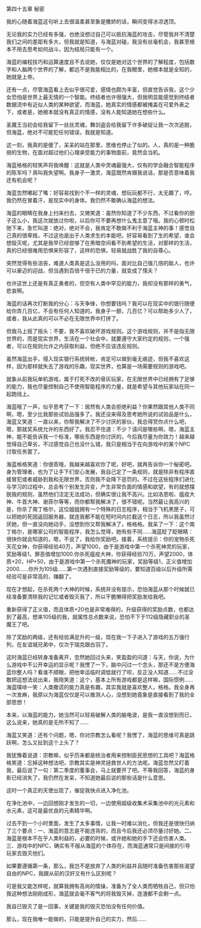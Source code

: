 第四十五章 秘密


我的心随着海蓝这句听上去很温柔甚至象是撒娇的话，瞬间变得冰凉透顶。

无论我的实力已经有多强，也绝没想过自己可以抵抗海蓝的攻击，尽管我并不清楚我们之间的差距有多大，但我就是知道，与海蓝对碰，我没有丝毫机会，我甚至根本不用去思考如何战斗，因为结局只能有一个。

海蓝的编程技巧和运算速度且不去说她，仅仅是她对这个世界的了解程度，包括数字和人脑两个世界的了解，都远不是我能相比的，在我眼里，她根本就是全知的，她就是上帝。

还有一点，尽管海蓝看上去似乎很可爱，感情也颇为丰富，但直觉告诉我，这个少女恐怕是世界上最无情的一个智能。终结者也许很强大，但我明显能感觉到终结者数据流中有近似人类的某种欲望，而海蓝，她真实的情感都被掩盖在可爱外表之下，或者是，她根本就没有真正的情感，没有人能知道她在想些什么。

圣魔王当初会给我留下一丝丝灵魂，舞剑盗会给我留下许多破绽让我一次次逃脱，但海蓝，绝对不可能犯任何错误，我就是知道。

这一刻，我真的是傻了，呆呆的站在那里，思维也停止了似的。人，真的是一种脆弱的生物，在面对超过他们心理承受能力的事物面前，竟然会当机。

海蓝格格的轻笑声将我唤醒：这就是人类中灵魂最强大，仅有的学会融合智能程序的陈军吗？真叫我失望啊。我身子一激灵，海蓝既然肯跟我说话，那是否意味着我还有机会呢？

海蓝忽然嘟起了嘴：好容易找到个不一样的灵魂，想玩玩都不行，太无趣了，哼。我仍然在冒着汗，是现实中的身体。我仍然不敢确认海蓝的想法。

海蓝的眼睛在我身上扫来扫去，又微笑道：虽然你知道了不少东西，不过看你的胆子这么小，我这次就放过你啦，以后你可不要再想什么鬼主意了哦。我的心顿时松弛下来，急忙叫道：绝对，绝对不会，我肯定不敢做不利于海蓝主神的事！感觉自己真的很卑贱，不过这也是出于人类求生的本能吧，好容易看到了生的希望，谁会想毁灭呢，尤其是我早已经尝够了在黑暗空间看不到希望的生活，对那样的生活，真的已经很难用恐惧来形容了，这样的恐惧，轻易就战胜了我的自尊心。

突然觉得有些沮丧，难道人类真是这么没用的吗，面对比自己强几倍的敌人，也许可以豪迈的迎战，但当遇到百倍千倍于已的力量，就变成了懦夫？

也许这世上还是有真正勇者的，但空有人类中罕见的能力，我却没有那样的勇气，悲哀啊。

海蓝的话再次打断我的分心：与天争锋，你想要钱吗？我可以在现实中的银行随便给你弄几百亿，不会有任何人知道的。我身子一颤，几百亿？可以帮助多少人了，或者，我从此真的可以不必在无限世界中打拼了。

但我马上摇了摇头：不要，我不喜欢破坏游戏规则。这个游戏规则，并不是指无限世界的，而是现实世界，生活在一个社会中，就要遵守大家约定的规则，一个强者，可以在规则允许之内获取利益，但绝不应该违反规则。

虽然海蓝出手，侵入现实银行系统转帐，肯定可以做到毫无痕迹，但我不喜欢这样，因为那样就失去了游戏的乐趣，现实世界，也算是一场需要规则的游戏吧。

就象从前我玩单机游戏，属于打死不改的骨灰玩家，在无限世界中已经拥有了足够的能力，我也尽量控制自己不使用智能程序的力量，就是希望与其他玩家站在同一起跑线上。

海蓝哦了一声，似乎思考了一下：居然有人类会拒绝利益？你果然跟其他人类不同啊，嗯，至少比我那些试验品强多了。我还没来得及思考她所说的试验品是什么，海蓝又笑道：一直以来，你帮我解决了不少讨厌的家伙，我总得赏你点什么吧，嗯，那就奖系统允许的东西好了。我忍不住道：不少？请问是哪些啊，嗯，海蓝主神，能不能告诉我一个标准，哪些东西是你讨厌的，今后我尽量为你效力！越来越觉得自己卑劣，不过感觉自己也没什么错，我只是相当于在向游戏中的某个NPC讨取任务罢了。

海蓝格格笑道：你很乖哦，我越来越喜欢你了呢，好吧，就再告诉你一个秘密吧。身为管理者，也为了让手下们安心发展，我自己定了一条规则，就是除非有程序直接冒犯或者威胁到我和无限世界，否则我不会降下惩罚的。不过在这些程序们进化与学习的过程中，总会有个别发生异变，产生非常负面的情感和欲望，有的就想摆脱我的规则，虽然他们注定无法成功，但确实很让我不高兴。比如洛恩啦、瘟疫大神、牛首大神、谢菲尔等等，而你都帮我解决了，很不错呢。当然最让我高兴的是，你杀了南丁格尔，这位姐姐拥有一个特殊的日志程序，相当于飞机黑匣子，可以把她的死因返回服务器，就连我都不能在短时间内拦截这个日志，所以我虽然讨厌她，但一直没向她动手，没想到你又帮我解决了，格格格。我呆了一下：这个南丁格尔，是哪家公司的智能程序，我怎么觉得，她有些不同……海蓝眨了眨眼睛：很快你就会知道的，嗯，不说了，我给你奖励吧。接着，系统提示：你的宠物杀死天花女神，你获得经验40万，声望1000，由于是游戏中第一个杀死神灵的玩家，奖励等级1，罪恶值增加1000.你杀死瘟疫大神，你获得经验70万，声望2000，体质+20，HP+50，由于是游戏中第一个杀死魔神的玩家，奖励等级1，正义值增加2000……你升为105级……第一次遇到直接奖励等级的，要知道百级以后升级所需经验可是非常高的，赚翻了。

现在才想起，在杀死两个大神的时候，系统并没有提示，恐怕海蓝从那个时候就已经准备要清除我的记忆或者毁灭我了，所以干脆懒得把奖励发给我吧。

重新获得了正义值，而且体质+20也是非常难得的，升级获得的奖励点数，也都达到了最高，想来105级的我，就属性总点数来说，恐怕不下于112级隐藏职业的圣魔王了吧。

除了奖励的两级，还有经验满足升的一级，现在我一下子进入了游戏的五万强行列，在友谊城兄弟中，仅次于瑞克跟白羽了。

这时海蓝已经转身准备离开，忽然她回过头来，笑盈盈的问道：与天，你说，为什么游戏中不公开幸运的显示呢？我愣了一下，脑中闪过一个念头，那还不是方便海蓝你整人吗？看谁不顺眼，把他幸运临时调低就行了呗，反正没人知道……不过没敢把这想法说出来，我陪笑道：这个，基本上所有游戏都是这样嘛，国际惯例……海蓝噗哧一笑：人类撒谎的能力真是有趣，其实我就是喜欢整人，格格。我全身再一次发麻，我原以为海蓝仅仅是可以推测人心，没想到她竟象是直接看到了我的全部思想！

本来，以海蓝的能力，她当然可以轻易破解人类的脑电波，是我一直没想到而已，这么说来，她真的是无所不知了……

海蓝又笑道：还有个问题，嗯，你对宗教怎么看呢？我愣了，海蓝的思维可真是跳跃啊，怎么又扯到这个上头了？

我犹豫着说道：宗教嘛，似乎历来都是统治者用来控制臣民思想的工具吧？海蓝格格笑道：忘掉这种想法吧，宗教其实是神灵拯救世人的方法呢。海蓝忽然又盯着我，最后说了一句：第二季度的董事会，马上就要开了吧。不等我回答，海蓝的身影已经消失了，我仍然在发呆，不知道她最后说的那些话是什么意思。

这时一个真正的天使出现了，催促我快点进入净化池。

在净化池中，一边回想刚才发生的一切，一边使用超级收集术采集池中的光元素和水元素，这可是最优良的元素精华啊。

过去不到一个小时里面，发生了太多事情，让我一时难以消化，但我还是很快归纳了三个要点：一、海蓝的意志是不能违背的，而且今后我还必须尽量讨好她。二、海蓝是根本不在乎人类利益的，必要的时候，或许她和她的手下还会伤害人类。三、游戏中的NPC，确实有不服从海蓝的个体存在，而海蓝通常只是间接的引导玩家去毁灭他们。

如果要遵循第一条，那么，我岂不是放弃了人类的利益并且随时准备伤害那些渴望自由的NPC，我跟从前的汉奸又有什么区别呢？

可是我又能怎样呢，就算我拥有高尚的情操，准备为了全人类而牺牲自己，但只怕我这种想法刚刚成形，海蓝就会毫不客气的将我毁灭掉，连渣都不会剩一点。

我自已毁灭了是一回事，关键是我的毁灭恐怕没有任何价值。

那么，现在我唯一能做的，只能是提升自己的实力，然后……






